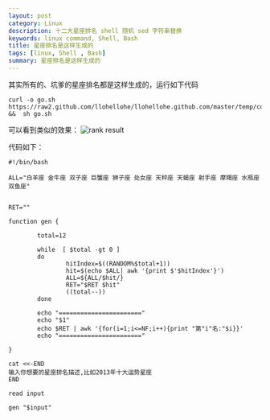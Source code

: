 ```yaml
---
layout: post
category: Linux
description: 十二大星座排名 shell 随机 sed 字符串替换
keywords: linux command, Shell, Bash
title: 星座排名是这样生成的
tags: [linux, Shell , Bash]
summary: 星座排名是这样生成的
---
```


其实所有的、坑爹的星座排名都是这样生成的，运行如下代码

	curl -o go.sh https://raw2.github.com/llohellohe/llohellohe.github.com/master/temp/constellation.sh &&  sh go.sh
	
可以看到类似的效果：
![rank result](http://llohellohe.github.com/imgs/top10rank.png)

代码如下：

	#!/bin/bash
	
	ALL="白羊座 金牛座 双子座 巨蟹座 狮子座 处女座 天秤座 天蝎座 射手座 摩羯座 水瓶座 双鱼座"
	
	
	RET=""
	
	function gen {
	
	        total=12
	        
	        while  [ $total -gt 0 ]
	        do      
	                hitIndex=$((RANDOM%$total+1))
	                hit=$(echo $ALL| awk '{print $'$hitIndex'}')
	                ALL=${ALL/$hit/}
	                RET="$RET $hit"
	                ((total--))
	        done
	
	        echo "======================="
	        echo "$1"
	        echo $RET | awk '{for(i=1;i<=NF;i++){print "第"i"名:"$i}}' 
	        echo "======================="
	
	}
	
	cat <<-END
	输入你想要的星座排名描述,比如2013年十大运势星座
	END
	
	read input
	
	gen "$input"
	

